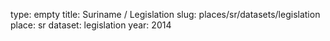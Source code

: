 type: empty
title: Suriname / Legislation
slug: places/sr/datasets/legislation
place: sr
dataset: legislation
year: 2014
